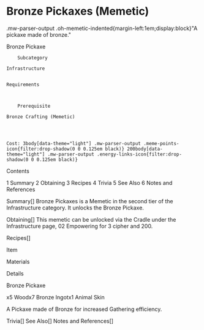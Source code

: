 # Bronze Pickaxes (Memetic)

.mw-parser-output .oh-memetic-indented{margin-left:1em;display:block}"A pickaxe made of bronze."

Bronze Pickaxe


	
		
		
	
	



	
		Subcategory
	
	Infrastructure


	Requirements


	
		Prerequisite
	
	Bronze Crafting (Memetic)



	
	Cost: 3body[data-theme="light"] .mw-parser-output .meme-points-icon{filter:drop-shadow(0 0 0.125em black)} 200body[data-theme="light"] .mw-parser-output .energy-links-icon{filter:drop-shadow(0 0 0.125em black)}





Contents

1 Summary
2 Obtaining
3 Recipes
4 Trivia
5 See Also
6 Notes and References



Summary[]
Bronze Pickaxes is a Memetic in the second tier of the Infrastructure category. It unlocks the Bronze Pickaxe.

Obtaining[]
This memetic can be unlocked via the Cradle under the Infrastructure page, 02 Empowering for 3 cipher and  200.

Recipes[]


Item

Materials

Details


Bronze Pickaxe

x5 Woodx7 Bronze Ingotx1 Animal Skin

A Pickaxe made of Bronze for increased Gathering efficiency.


Trivia[]
See Also[]
Notes and References[]
